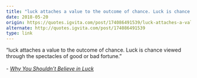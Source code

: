```yaml
---
title: "luck attaches a value to the outcome of chance. Luck is chance viewed through the spectacles of good..."
date: 2018-05-20
origin: https://quotes.igvita.com/post/174086491539/luck-attaches-a-value-to-the-outcome-of-chance
alternate: http://quotes.igvita.com/post/174086491539
type: link
---
```


“luck attaches a value to the outcome of chance. Luck is chance viewed through the spectacles of good or bad fortune.”<br><br> - <em><a href="http://nautil.us/">Why You Shouldn’t Believe in Luck</a></em>